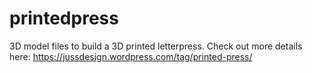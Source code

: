 # printedpress
3D model files to build a 3D printed letterpress. Check out more details here: https://jussdesign.wordpress.com/tag/printed-press/
